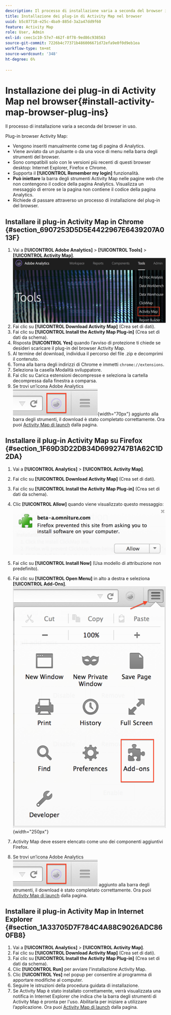 ```yaml
---
description: Il processo di installazione varia a seconda del browser in uso.
title: Installazione dei plug-in di Activity Map nel browser
uuid: b5c07718-e25c-4ba9-885d-3a2a47dd9f60
feature: Activity Map
role: User, Admin
exl-id: ceec1c10-57e7-462f-8f78-9ed86c938563
source-git-commit: 7226b4c77371b486006671d72efa9e0f0d9eb1ea
workflow-type: tm+mt
source-wordcount: '348'
ht-degree: 6%

---
```


# Installazione dei plug-in di Activity Map nel browser{#install-activity-map-browser-plug-ins}

Il processo di installazione varia a seconda del browser in uso.

Plug-in browser Activity Map:

* Vengono inseriti manualmente come tag di pagina di Analytics.
* Viene avviato da un pulsante o da una voce di menu nella barra degli strumenti del browser.
* Sono compatibili solo con le versioni più recenti di questi browser desktop: Internet Explorer, Firefox e Chrome.
* Supporta il **[!UICONTROL Remember my login]** funzionalità.
* **Può iniettare** la barra degli strumenti Activity Map nelle pagine web che non contengono il codice della pagina Analytics. Visualizza un messaggio di errore se la pagina non contiene il codice della pagina Analytics.
* Richiede di passare attraverso un processo di installazione del plug-in del browser.

## Installare il plug-in Activity Map in Chrome {#section_6907253D5D5E4422967E6439207A013F}

1. Vai a **[!UICONTROL Adobe Analytics]** > **[!UICONTROL Tools]** > **[!UICONTROL Activity Map]**.  ![](assets/install_am.png)
1. Fai clic su **[!UICONTROL Download Activity Map]** (Crea set di dati).
1. Fai clic su **[!UICONTROL Install the Activity Map Plug-in]** (Crea set di dati da schema).
1. Risposta **[!UICONTROL Yes]** quando l’avviso di protezione ti chiede se desideri scaricare il plug-in del browser Activity Map.
1. Al termine del download, individua il percorso del file .zip e decomprimi il contenuto.
1. Torna alla barra degli indirizzi di Chrome e immetti `chrome://extensions`.
1. Seleziona la casella Modalità sviluppatore.
1. Fai clic su Carica estensioni decompresse e seleziona la cartella decompressa dalla finestra a comparsa.
1. Se trovi un’icona Adobe Analytics  ![](assets/an_icon.png){width="70px"} aggiunto alla barra degli strumenti, il download è stato completato correttamente. Ora puoi [Activity Map di launch](/help/analyze/activity-map/activitymap-getting-started/activitymap-getting-started-users/activitymap-launch.md) dalla pagina.

## Installare il plug-in Activity Map su Firefox {#section_1F69D3D22DB34D6992747B1A62C1D2DA}

1. Vai a **[!UICONTROL Analytics]** > **[!UICONTROL Activity Map]**.

1. Fai clic su **[!UICONTROL Download Activity Map]** (Crea set di dati).
1. Fai clic su **[!UICONTROL Install the Activity Map Plug-in]** (Crea set di dati da schema).
1. Clic **[!UICONTROL Allow]** quando viene visualizzato questo messaggio: ![](assets/firefox_install2.png)
1. Fai clic su **[!UICONTROL Install Now]** (Usa modello di attribuzione non predefinito).
1. Fai clic su **[!UICONTROL Open Menu]** in alto a destra e seleziona **[!UICONTROL Add-Ons]**. ![](assets/firefox_install3.png){width="250px"}
1. Activity Map deve essere elencato come uno dei componenti aggiuntivi Firefox.
1. Se trovi un’icona Adobe Analytics  ![](assets/an_icon.png) aggiunto alla barra degli strumenti, il download è stato completato correttamente. Ora puoi [Activity Map di launch](/help/analyze/activity-map/activitymap-getting-started/activitymap-getting-started-users/activitymap-launch.md) dalla pagina.

## Installare il plug-in Activity Map in Internet Explorer {#section_1A33705D7F784C4A88C9026ADC860FB8}

1. Vai a **[!UICONTROL Analytics]** > **[!UICONTROL Activity Map]**.
1. Fai clic su **[!UICONTROL Download Activity Map]** (Crea set di dati).
1. Fai clic su **[!UICONTROL Install the Activity Map Plug-in]** (Crea set di dati da schema).
1. Clic **[!UICONTROL Run]** per avviare l&#39;installazione Activity Map.
1. Clic **[!UICONTROL Yes]** nel popup per consentire al programma di apportare modifiche al computer.
1. Seguire le istruzioni della procedura guidata di installazione.
1. Se Activity Map è stato installato correttamente, verrà visualizzata una notifica in Internet Explorer che indica che la barra degli strumenti di Activity Map è pronta per l&#39;uso. Abilitarla per iniziare a utilizzare l’applicazione. Ora puoi [Activity Map di launch](/help/analyze/activity-map/activitymap-getting-started/activitymap-getting-started-users/activitymap-launch.md) dalla pagina.
